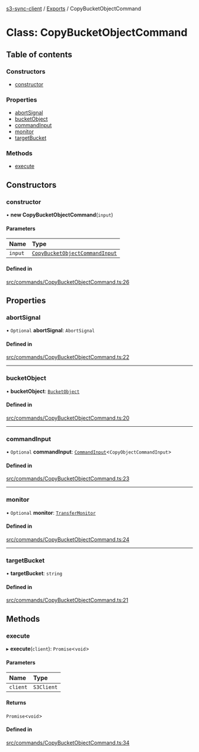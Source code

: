 [s3-sync-client](../README.md) / [Exports](../modules.md) / CopyBucketObjectCommand

# Class: CopyBucketObjectCommand

## Table of contents

### Constructors

- [constructor](CopyBucketObjectCommand.md#constructor)

### Properties

- [abortSignal](CopyBucketObjectCommand.md#abortsignal)
- [bucketObject](CopyBucketObjectCommand.md#bucketobject)
- [commandInput](CopyBucketObjectCommand.md#commandinput)
- [monitor](CopyBucketObjectCommand.md#monitor)
- [targetBucket](CopyBucketObjectCommand.md#targetbucket)

### Methods

- [execute](CopyBucketObjectCommand.md#execute)

## Constructors

### constructor

• **new CopyBucketObjectCommand**(`input`)

#### Parameters

| Name | Type |
| :------ | :------ |
| `input` | [`CopyBucketObjectCommandInput`](../modules.md#copybucketobjectcommandinput) |

#### Defined in

[src/commands/CopyBucketObjectCommand.ts:26](https://github.com/jeanbmar/s3-sync-client/blob/3b5f6c4/src/commands/CopyBucketObjectCommand.ts#L26)

## Properties

### abortSignal

• `Optional` **abortSignal**: `AbortSignal`

#### Defined in

[src/commands/CopyBucketObjectCommand.ts:22](https://github.com/jeanbmar/s3-sync-client/blob/3b5f6c4/src/commands/CopyBucketObjectCommand.ts#L22)

___

### bucketObject

• **bucketObject**: [`BucketObject`](BucketObject.md)

#### Defined in

[src/commands/CopyBucketObjectCommand.ts:20](https://github.com/jeanbmar/s3-sync-client/blob/3b5f6c4/src/commands/CopyBucketObjectCommand.ts#L20)

___

### commandInput

• `Optional` **commandInput**: [`CommandInput`](../modules.md#commandinput)<`CopyObjectCommandInput`\>

#### Defined in

[src/commands/CopyBucketObjectCommand.ts:23](https://github.com/jeanbmar/s3-sync-client/blob/3b5f6c4/src/commands/CopyBucketObjectCommand.ts#L23)

___

### monitor

• `Optional` **monitor**: [`TransferMonitor`](TransferMonitor.md)

#### Defined in

[src/commands/CopyBucketObjectCommand.ts:24](https://github.com/jeanbmar/s3-sync-client/blob/3b5f6c4/src/commands/CopyBucketObjectCommand.ts#L24)

___

### targetBucket

• **targetBucket**: `string`

#### Defined in

[src/commands/CopyBucketObjectCommand.ts:21](https://github.com/jeanbmar/s3-sync-client/blob/3b5f6c4/src/commands/CopyBucketObjectCommand.ts#L21)

## Methods

### execute

▸ **execute**(`client`): `Promise`<`void`\>

#### Parameters

| Name | Type |
| :------ | :------ |
| `client` | `S3Client` |

#### Returns

`Promise`<`void`\>

#### Defined in

[src/commands/CopyBucketObjectCommand.ts:34](https://github.com/jeanbmar/s3-sync-client/blob/3b5f6c4/src/commands/CopyBucketObjectCommand.ts#L34)
